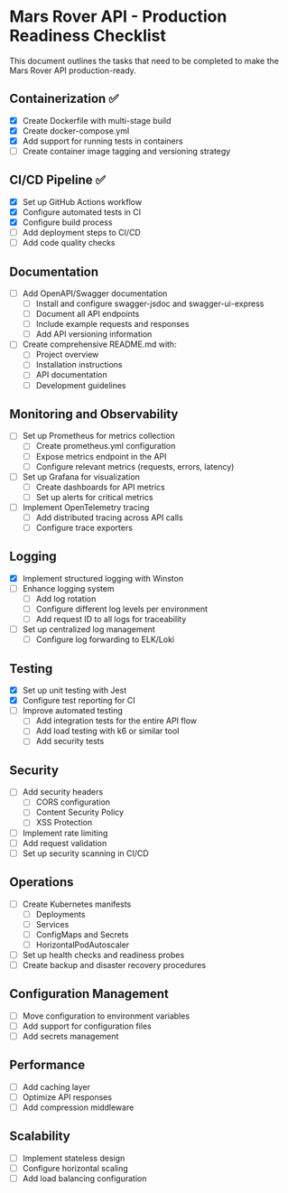 # Mars Rover API - Production Readiness Checklist

This document outlines the tasks that need to be completed to make the Mars Rover API production-ready.

## Containerization ✅

- [x] Create Dockerfile with multi-stage build
- [x] Create docker-compose.yml
- [x] Add support for running tests in containers
- [ ] Create container image tagging and versioning strategy

## CI/CD Pipeline ✅

- [x] Set up GitHub Actions workflow
- [x] Configure automated tests in CI
- [x] Configure build process
- [ ] Add deployment steps to CI/CD
- [ ] Add code quality checks

## Documentation

- [ ] Add OpenAPI/Swagger documentation
  - [ ] Install and configure swagger-jsdoc and swagger-ui-express
  - [ ] Document all API endpoints
  - [ ] Include example requests and responses
  - [ ] Add API versioning information
- [ ] Create comprehensive README.md with:
  - [ ] Project overview
  - [ ] Installation instructions
  - [ ] API documentation
  - [ ] Development guidelines

## Monitoring and Observability

- [ ] Set up Prometheus for metrics collection
  - [ ] Create prometheus.yml configuration
  - [ ] Expose metrics endpoint in the API
  - [ ] Configure relevant metrics (requests, errors, latency)
- [ ] Set up Grafana for visualization
  - [ ] Create dashboards for API metrics
  - [ ] Set up alerts for critical metrics
- [ ] Implement OpenTelemetry tracing
  - [ ] Add distributed tracing across API calls
  - [ ] Configure trace exporters

## Logging

- [x] Implement structured logging with Winston
- [ ] Enhance logging system
  - [ ] Add log rotation
  - [ ] Configure different log levels per environment
  - [ ] Add request ID to all logs for traceability
- [ ] Set up centralized log management
  - [ ] Configure log forwarding to ELK/Loki

## Testing

- [x] Set up unit testing with Jest
- [x] Configure test reporting for CI
- [ ] Improve automated testing
  - [ ] Add integration tests for the entire API flow
  - [ ] Add load testing with k6 or similar tool
  - [ ] Add security tests

## Security

- [ ] Add security headers
  - [ ] CORS configuration
  - [ ] Content Security Policy
  - [ ] XSS Protection
- [ ] Implement rate limiting
- [ ] Add request validation
- [ ] Set up security scanning in CI/CD

## Operations

- [ ] Create Kubernetes manifests
  - [ ] Deployments
  - [ ] Services
  - [ ] ConfigMaps and Secrets
  - [ ] HorizontalPodAutoscaler
- [ ] Set up health checks and readiness probes
- [ ] Create backup and disaster recovery procedures

## Configuration Management

- [ ] Move configuration to environment variables
- [ ] Add support for configuration files
- [ ] Add secrets management

## Performance

- [ ] Add caching layer
- [ ] Optimize API responses
- [ ] Add compression middleware

## Scalability

- [ ] Implement stateless design
- [ ] Configure horizontal scaling
- [ ] Add load balancing configuration
